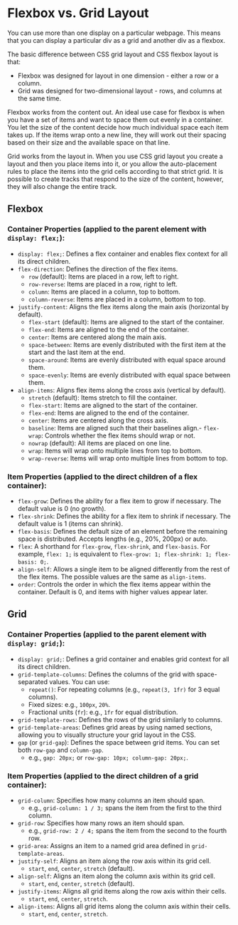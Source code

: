 # Flexbox vs. Grid Layout

You can use more than one display on a particular webpage. This means that you can display a particular div as a grid and another div as a flexbox. 

The basic difference between CSS grid layout and CSS flexbox layout is that:
- Flexbox was designed for layout in one dimension - either a row or a column. 
- Grid was designed for two-dimensional layout - rows, and columns at the same time.

Flexbox works from the content out. An ideal use case for flexbox is when you have a set of items and want to space them out evenly in a container. You let the size of the content decide how much individual space each item takes up. If the items wrap onto a new line, they will work out their spacing based on their size and the available space on that line.

Grid works from the layout in. When you use CSS grid layout you create a layout and then you place items into it, or you allow the auto-placement rules to place the items into the grid cells according to that strict grid. It is possible to create tracks that respond to the size of the content, however, they will also change the entire track.

## Flexbox

### Container Properties (applied to the parent element with `display: flex;`):

- `display: flex;`: Defines a flex container and enables flex context for all its direct children.
- `flex-direction`: Defines the direction of the flex items.
  - `row` (default): Items are placed in a row, left to right.
  - `row-reverse`: Items are placed in a row, right to left.
  - `column`: Items are placed in a column, top to bottom.
  - `column-reverse`: Items are placed in a column, bottom to top.
- `justify-content`: Aligns the flex items along the main axis (horizontal by default).
  - `flex-start` (default): Items are aligned to the start of the container.
  - `flex-end`: Items are aligned to the end of the container.
  - `center`: Items are centered along the main axis.
  - `space-between`: Items are evenly distributed with the first item at the start and the last item at the end.
  - `space-around`: Items are evenly distributed with equal space around them.
  - `space-evenly`: Items are evenly distributed with equal space between them.
- `align-items`: Aligns flex items along the cross axis (vertical by default).
  - `stretch` (default): Items stretch to fill the container.
  - `flex-start`: Items are aligned to the start of the container.
  - `flex-end`: Items are aligned to the end of the container.
  - `center`: Items are centered along the cross axis.
  - `baseline`: Items are aligned such that their baselines align.- `flex-wrap`: Controls whether the flex items should wrap or not.
  - `nowrap` (default): All items are placed on one line.
  - `wrap`: Items will wrap onto multiple lines from top to bottom.
  - `wrap-reverse`: Items will wrap onto multiple lines from bottom to top.

### Item Properties (applied to the direct children of a flex container):

- `flex-grow`: Defines the ability for a flex item to grow if necessary. The default value is 0 (no growth).
- `flex-shrink`: Defines the ability for a flex item to shrink if necessary. The default value is 1 (items can shrink).
- `flex-basis`: Defines the default size of an element before the remaining space is distributed. Accepts lengths (e.g., 20%, 200px) or auto.
- `flex`: A shorthand for `flex-grow`, `flex-shrink`, and `flex-basis`. For example, `flex: 1;` is equivalent to `flex-grow: 1; flex-shrink: 1; flex-basis: 0;`.
- `align-self`: Allows a single item to be aligned differently from the rest of the flex items. The possible values are the same as `align-items`.
- `order`: Controls the order in which the flex items appear within the container. Default is 0, and items with higher values appear later.

## Grid

### Container Properties (applied to the parent element with `display: grid;`):

- `display: grid;`: Defines a grid container and enables grid context for all its direct children.
- `grid-template-columns`: Defines the columns of the grid with space-separated values. You can use:
  - `repeat()`: For repeating columns (e.g., `repeat(3, 1fr)` for 3 equal columns).
  - Fixed sizes: e.g., `100px`, `20%`.
  - Fractional units (`fr`): e.g., `1fr` for equal distribution.
- `grid-template-rows`: Defines the rows of the grid similarly to columns.
- `grid-template-areas`: Defines grid areas by using named sections, allowing you to visually structure your grid layout in the CSS.
- `gap` (or `grid-gap`): Defines the space between grid items. You can set both `row-gap` and `column-gap`.
  - e.g., `gap: 20px;` or `row-gap: 10px; column-gap: 20px;`.

### Item Properties (applied to the direct children of a grid container):

- `grid-column`: Specifies how many columns an item should span.
  - e.g., `grid-column: 1 / 3;` spans the item from the first to the third column.
- `grid-row`: Specifies how many rows an item should span.
  - e.g., `grid-row: 2 / 4;` spans the item from the second to the fourth row.
- `grid-area`: Assigns an item to a named grid area defined in `grid-template-areas`.
- `justify-self`: Aligns an item along the row axis within its grid cell.
  - `start`, `end`, `center`, `stretch` (default).
- `align-self`: Aligns an item along the column axis within its grid cell.
  - `start`, `end`, `center`, `stretch` (default).
- `justify-items`: Aligns all grid items along the row axis within their cells.
  - `start`, `end`, `center`, `stretch`.
- `align-items`: Aligns all grid items along the column axis within their cells.
  - `start`, `end`, `center`, `stretch`.